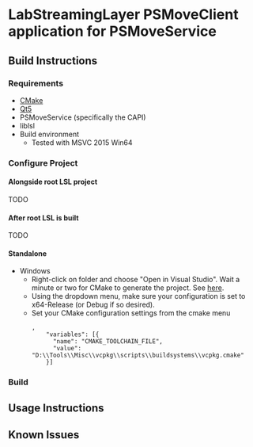 # LabStreamingLayer PSMoveClient application for PSMoveService

## Build Instructions

### Requirements

* [CMake](https://cmake.org/download/)
* [Qt5](https://www.qt.io/download-open-source/)
* PSMoveService (specifically the CAPI)
* liblsl
* Build environment
    * Tested with MSVC 2015 Win64

### Configure Project

#### Alongside root LSL project

TODO

#### After root LSL is built

TODO

#### Standalone

* Windows
    * Right-click on folder and choose "Open in Visual Studio". Wait a minute or two for CMake to generate the project.
    See [here](https://docs.microsoft.com/en-us/cpp/ide/cmake-tools-for-visual-cpp?view=vs-2017#ide-integration).
    * Using the dropdown menu, make sure your configuration is set to x64-Release (or Debug if so desired).
    * Set your CMake configuration settings from the cmake menu
        ```
        ,
            "variables": [{
              "name": "CMAKE_TOOLCHAIN_FILE",
              "value": "D:\\Tools\\Misc\\vcpkg\\scripts\\buildsystems\\vcpkg.cmake"
            }]
        ```

### Build


## Usage Instructions

## Known Issues

